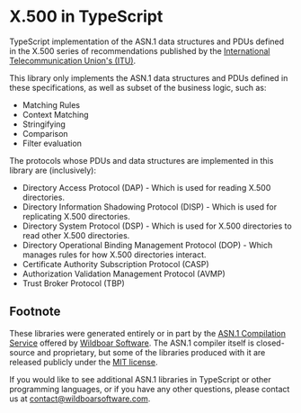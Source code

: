 # X.500 in TypeScript

TypeScript implementation of the ASN.1 data structures and PDUs defined in the
X.500 series of recommendations published by the
[International Telecommunication Union's (ITU)](https://www.itu.int/en/Pages/default.aspx).

This library only implements the ASN.1 data structures and PDUs defined in these
specifications, as well as subset of the business logic, such as:

- Matching Rules
- Context Matching
- Stringifying
- Comparison
- Filter evaluation

The protocols whose PDUs and data structures are implemented in this library
are (inclusively):

- Directory Access Protocol (DAP) - Which is used for reading X.500 directories.
- Directory Information Shadowing Protocol (DISP) - Which is used for replicating X.500 directories.
- Directory System Protocol (DSP) - Which is used for X.500 directories to read other X.500 directories.
- Directory Operational Binding Management Protocol (DOP) - Which manages rules for how X.500 directories interact.
- Certificate Authority Subscription Protocol (CASP)
- Authorization Validation Management Protocol (AVMP)
- Trust Broker Protocol (TBP)
## Footnote

These libraries were generated entirely or in part by the
[ASN.1 Compilation Service](https://wildboarsoftware.com/asn1-compilation)
offered by [Wildboar Software](https://wildboarsoftware.com). The ASN.1
compiler itself is closed-source and proprietary, but some of the libraries
produced with it are released publicly under the
[MIT license](https://mit-license.org/).

If you would like to see additional ASN.1 libraries in TypeScript or other
programming languages, or if you have any other questions, please contact us at
[contact@wildboarsoftware.com](mailto:contact@wildboarsoftware.com).
